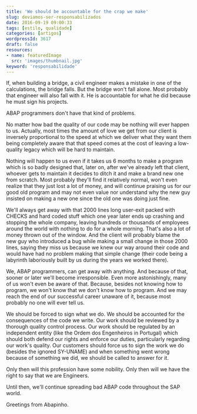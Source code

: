 ```yaml
---
title: 'We should be accountable for the crap we make'
slug: deviamos-ser-responsabilizados
date: 2016-09-19 09:00:33
tags: [estilo, qualidade]
categories: [artigos]
wordpressId: 3617
draft: false
resources:
- name: featuredImage
  src: 'images/thumbnail.jpg'
keyword: 'responsabilidade'
---
```

If, when building a bridge, a civil engineer makes a mistake in one of the calculations, the bridge falls. But the bridge won't fall alone. Most probably that engineer will also fall with it. He is accountable for what he did because he must sign his projects.

ABAP programmers don't have that kind of problems.

<!--more-->

No matter how bad the quality of our code may be nothing will ever happen to us. Actually, most times the amount of love we get from our client is inversely proportional to the speed at which we deliver what they want them being completely aware that that speed comes at the cost of leaving a low-quality legacy which will be hard to maintain.

Nothing will happen to us even if it takes us 6 months to make a program which is so badly designed that, later on, after we've already left that client, whoever gets to maintain it decides to ditch it and make a brand new one from scratch. Most probably they'll find it relatively normal, won't even realize that they just lost a lot of money, and will continue praising us for our good old program and may not even value nor understand why the new guy insisted on making a new one since the old one was doing just fine.

We'll always get away with that 2000 lines long user-exit packed with CHECKS and hard coded stuff which one year later ends up crashing and stopping the whole company, leaving hundreds or thousands of employees around the world with nothing to do for a whole morning. That's also a lot of money thrown out of the window. And the client will probably blame the new guy who introduced a bug while making a small change in those 2000 lines, saying they miss us because we knew our way around their code and would have had no problem making that simple change (their code being a labyrinth laboriously built by us during the years we worked there).

We, ABAP programmers, can get away with anything. And because of that, sooner or later we'll become irresponsible. Even more astonishingly, many of us won't even be aware of that. Because, besides not knowing how to program, we won't know that we don't know how to program. And we may reach the end of our successful career unaware of it, because most probably no one will ever tell us.

We should be forced to sign what we do. We should be accounted for the consequences of the code we write. Our work should be reviewed by a thorough quality control process. Our work should be regulated by an independent entity (like the Ordem dos Engenheiros in Portugal) which should both defend our rights and enforce our duties, particularly regarding our work's quality. Our customers should force us to sign the work we do (besides the ignored SY-UNAME) and when something went wrong because of something we did, we should be called to answer for it.

Only then will this profession have some nobility. Only then will we have the right to say that we are Engineers.

Until then, we'll continue spreading bad ABAP code throughout the SAP world.

Greetings from Abapinho.
